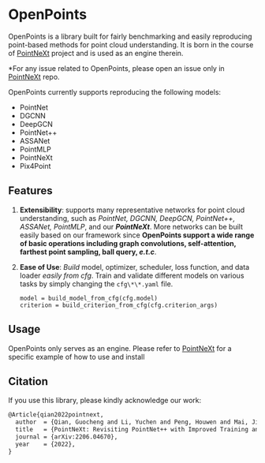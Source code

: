 # OpenPoints

OpenPoints is a library built for fairly benchmarking and easily reproducing point-based methods for point cloud understanding. It is born in the course of [PointNeXt](https://github.com/guochengqian/PointNeXt) project and is used as an engine therein.

*For any issue related to OpenPoints, please open an issue only in [PointNeXt](https://github.com/guochengqian/PointNeXt) repo.

OpenPoints currently supports reproducing the following models:
- PointNet
- DGCNN
- DeepGCN
- PointNet++
- ASSANet
- PointMLP
- PointNeXt
- Pix4Point



## Features

1. **Extensibility**: supports many representative networks for point cloud understanding, such as *PointNet, DGCNN, DeepGCN, PointNet++, ASSANet, PointMLP*, and our ***PointNeXt***. More networks can be built easily based on our framework since **OpenPoints support a wide range of basic operations including graph convolutions, self-attention, farthest point sampling, ball query, *e.t.c***.

2. **Ease of Use**: *Build* model, optimizer, scheduler, loss function,  and data loader *easily from cfg*. Train and validate different models on various tasks by simply changing the `cfg\*\*.yaml` file. 

      ```
   model = build_model_from_cfg(cfg.model)
   criterion = build_criterion_from_cfg(cfg.criterion_args)
   ```



## Usage

OpenPoints only serves as an engine. Please refer to [PointNeXt](https://github.com/guochengqian/PointNeXt) for a specific example of how to use and install



## Citation

If you use this library, please kindly acknowledge our work:
```tex
@Article{qian2022pointnext,
  author  = {Qian, Guocheng and Li, Yuchen and Peng, Houwen and Mai, Jinjie and Hammoud, Hasan and Elhoseiny, Mohamed and Ghanem, Bernard},
  title   = {PointNeXt: Revisiting PointNet++ with Improved Training and Scaling Strategies},
  journal = {arXiv:2206.04670},
  year    = {2022},
}
```

